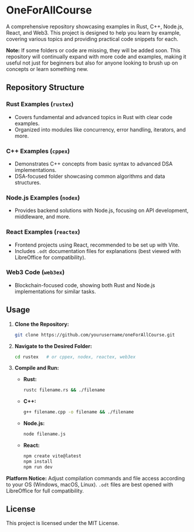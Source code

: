 # OneForAllCourse

A comprehensive repository showcasing examples in Rust, C++, Node.js, React, and Web3. This project is designed to help you learn by example, covering various topics and providing practical code snippets for each.

**Note:** If some folders or code are missing, they will be added soon. This repository will continually expand with more code and examples, making it useful not just for beginners but also for anyone looking to brush up on concepts or learn something new.

## Repository Structure

### Rust Examples (`rustex`)

- Covers fundamental and advanced topics in Rust with clear code examples.
- Organized into modules like concurrency, error handling, iterators, and more.

### C++ Examples (`cppex`)

- Demonstrates C++ concepts from basic syntax to advanced DSA implementations.
- DSA-focused folder showcasing common algorithms and data structures.

### Node.js Examples (`nodex`)

- Provides backend solutions with Node.js, focusing on API development, middleware, and more.

### React Examples (`reactex`)

- Frontend projects using React, recommended to be set up with Vite.
- Includes `.odt` documentation files for explanations (best viewed with LibreOffice for compatibility).

### Web3 Code (`web3ex`)

- Blockchain-focused code, showing both Rust and Node.js implementations for similar tasks.

## Usage

1. **Clone the Repository:**

   ```bash
   git clone https://github.com/yourusername/oneForAllCourse.git
   ```

2. **Navigate to the Desired Folder:**

   ```bash
   cd rustex   # or cppex, nodex, reactex, web3ex
   ```

3. **Compile and Run:**

   - **Rust:**
     ```bash
     rustc filename.rs && ./filename
     ```
   - **C++:**
     ```bash
     g++ filename.cpp -o filename && ./filename
     ```
   - **Node.js:**
     ```bash
     node filename.js
     ```
   - **React:**
     ```bash
     npm create vite@latest
     npm install
     npm run dev
     ```

**Platform Notice:** Adjust compilation commands and file access according to your OS (Windows, macOS, Linux). `.odt` files are best opened with LibreOffice for full compatibility.

## License

This project is licensed under the MIT License.

